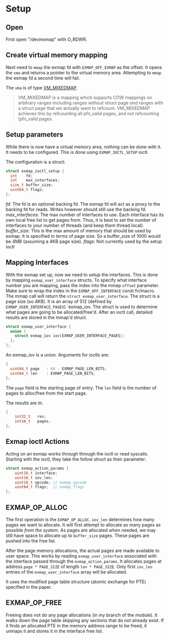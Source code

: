 # Setup


## Open

First open "/dev/exmap" with O_RDWR.

## Create virtual memory mapping

Next need to `mmap` the exmap fd with `EXMAP_OFF_EXMAP` as the offset.
It opens the `vma` and returns a pointer to the virtual memory area.
Attempting to `mmap` the exmap fd a second time will fail.

The `vma` is of type [VM_MIXEDMAP](https://sourcegraph.com/github.com/torvalds/linux/-/commit/b379d790197cdf8a95fb67507d75a24ac0a1678d?visible=2).

> VM_MIXEDMAP is a mapping which supports COW mappings on arbitrary ranges including ranges without struct page *and* ranges with a struct page that we actually want to refcount.
> VM_MIXEDMAP achieves this by refcounting all pfn_valid pages, and not refcounting !pfn_valid pages

## Setup parameters

While there is now have a virtual memory area, nothing can be done with it. It needs to be configured. This is done using `EXMAP_IOCTL_SETUP` ioctl.

The configuration is a struct:

```c
struct exmap_ioctl_setup {
  int    fd;
  int    max_interfaces;
  size_t buffer_size;
  uint64_t flags;
};
```

*fd*: The fd is an optional backing fd. The exmap fd will act as a proxy to the backing fd for reads. Writes however should still use the backing fd.
*max_interfaces*: The max number of interfaces to use. Each interface has its own local free list to get pages from. Thus, it is best to set the number of interfaces to your number of threads (and keep them thread local).
*buffer_size*: This is the max amount of memory that should be used by exmap. It is specified in terms of page size. So a buffer_size of 1000 would be 4MB (assuming a 4KB page size).
*flags*: Not currently used by the setup ioctl

## Mapping Interfaces

With the exmap set up, now we need to setup the interfaces. This is done by mapping `exmap_user_interface` structs. To specify what interface number you are mapping, pass the index into the mmap `offset` parameter. Make sure to wrap the index in the `EXMAP_OFF_INTERFACE` const fn/macro. The mmap call will return the `struct exmap_user_interface`. The struct is a page size (so 4KB). It is an array of 512 (defined by `EXMAP_USER_INTERFACE_PAGES`) `exmap_iov. The struct is used to determine what pages are going to be allocated/free'd. After an ioctl call, detailed results are stored in the mmap'd struct.

```c
struct exmap_user_interface {
  union {
    struct exmap_iov iov[EXMAP_USER_INTERFACE_PAGES];
  };
};
```

An exmap_iov is a union. Arguments for ioctls are:

```c
{
  uint64_t page   : 64 - EXMAP_PAGE_LEN_BITS;
  uint64_t len    : EXMAP_PAGE_LEN_BITS;
};
```

The `page` field is the starting page of entry.
The `len` field is the number of pages to alloc/free from the start page.

The results are in:

```c
{
    int32_t   res;
    int16_t   pages;
};
```

## Exmap ioctl Actions

Acting on an exmap works through through the ioctl or read syscalls. Starting with the ioctl, they take the follow struct as their parameter:

```c
struct exmap_action_params {
	uint16_t interface;
	uint16_t iov_len;
	uint16_t opcode; // exmap_opcode
	uint64_t flags;  // exmap_flags
};
```

## EXMAP_OP_ALLOC

The first operation is the `EXMAP_OP_ALLOC`. `iov_len` determines how many pages we want to allocate. It will first attempt to allocate as many pages as possible *from the system*. As pages are allocated when needed, we may still have space to allocate up to `buffer_size` pages. These pages are pushed into the free list.

After the page memory allocations, the actual pages are made available to user space. This works by reading `exmap_user_interface` associated with the interface passed through the `exmap_action_params`. It allocates pages at address `page * PAGE_SIZE` of length `len * PAGE_SIZE`. Only first `iov_len` entries of the `exmap_user_interface` array will be allocated.

It uses the modified page table structure (atomic exchange for PTE) specified in the paper.

## EXMAP_OP_FREE

Freeing does not do any page allocations (in my branch of the module). It walks down the page table skipping any sections that do not already exist. If it finds an allocated PTE in the memory address range to be freed, it unmaps it and stores it in the interface free list.
